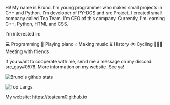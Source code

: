 Hi! My name is Bruno. I'm young programmer who makes small projects in C++ and Python. I'm developer of PY-DOS and src Project. I created small company called Tea Team. I'm CEO of this company. Currently, I'm learning C++, Python, HTML and CSS.

I'm interested in:

💻 Programming
🎹 Playing piano
🎶 Making music
⌛ History
🚲 Cycling
🧑‍🤝‍🧑 Meeting with friends

If you want to cooperate with me, send me a message on my discord: src_guy#0578. More information on my website. See ya!

![Bruno's github stats](https://github-readme-stats.vercel.app/api?username=srcguy&theme=midnight-purple&show_icons=true)

![Top Langs](https://github-readme-stats.vercel.app/api/top-langs/?username=srcguy&theme=midnight-purple&show_icons=true)

My website: https://teateam0.github.io
